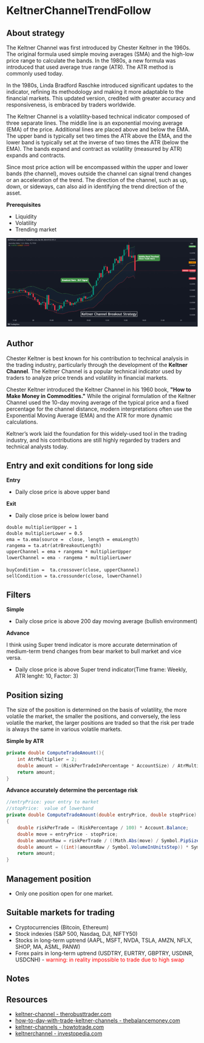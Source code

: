 # KeltnerChannelTrendFollow

## About strategy
The Keltner Channel was first introduced by Chester Keltner in the 1960s. The original formula used simple moving averages (SMA) and the high-low price range to calculate the bands. In the 1980s, a new formula was introduced that used average true range (ATR). The ATR method is commonly used today.

In the 1980s, Linda Bradford Raschke introduced significant updates to the indicator, refining its methodology and making it more adaptable to the financial markets. This updated version, credited with greater accuracy and responsiveness, is embraced by traders worldwide.

The Keltner Channel is a volatility-based technical indicator composed of three separate lines. The middle line is an exponential moving average (EMA) of the price. Additional lines are placed above and below the EMA. The upper band is typically set two times the ATR above the EMA, and the lower band is typically set at the inverse of two times the ATR (below the EMA). The bands expand and contract as volatility (measured by ATR) expands and contracts.

Since most price action will be encompassed within the upper and lower bands (the channel), moves outside the channel can signal trend changes or an acceleration of the trend. The direction of the channel, such as up, down, or sideways, can also aid in identifying the trend direction of the asset. 

**Prerequisites**
* Liquidity
* Volatility
* Trending market

![](resources/keltner-channels-breakout-strategy.png)

## Author
Chester Keltner is best known for his contribution to technical analysis in the trading industry, particularly through the development of the **Keltner Channel**. The Keltner Channel is a popular technical indicator used by traders to analyze price trends and volatility in financial markets.

Chester Keltner introduced the Keltner Channel in his 1960 book, **"How to Make Money in Commodities."** While the original formulation of the Keltner Channel used the 10-day moving average of the typical price and a fixed percentage for the channel distance, modern interpretations often use the Exponential Moving Average (EMA) and the ATR for more dynamic calculations.

Keltner’s work laid the foundation for this widely-used tool in the trading industry, and his contributions are still highly regarded by traders and technical analysts today.

## Entry and exit conditions for long side
**Entry**
* Daily close price is above upper band


**Exit**
* Daily close price is below lower band

```pinescript
double multiplierUpper = 1
double multiplierLower = 0.5
ema = ta.ema(source =  close, length = emaLength)
rangema = ta.atr(atrBreakoutLength)
upperChannel = ema + rangema * multiplierUpper
lowerChannel = ema - rangema * multiplierLower

buyCondition =  ta.crossover(close, upperChannel)
sellCondition = ta.crossunder(close, lowerChannel) 
```

## Filters
**Simple**
* Daily close price is above 200 day moving average (bullish environment)

**Advance**

I think using Super trend indicator is more accurate determination of medium-term trend changes from bear market to bull market and vice versa.

* Daily close price is above Super trend indicator(Time frame: Weekly, ATR lenght: 10, Factor: 3)

## Position sizing
The size of the position is determined on the basis of volatility, the more volatile the market, the smaller the positions, and conversely, the less volatile the market, the larger positions are traded so that the risk per trade is always the same in various volatile markets.

**Simple by ATR**
```c#
private double ComputeTradeAmount(){
    int AtrMultiplier = 2;
    double amount = (RiskPerTradeInPercentage * AccountSize) / AtrMultiplier * ATR(20, Days)
    return amount;
}

```

**Advance accurately determine the percentage risk**
```c#
//entryPrice: your entry to market
//stopPrice:  value of lowerband
private double ComputeTradeAmount(double entryPrice, double stopPrice)
{
	double riskPerTrade = (RiskPercentage / 100) * Account.Balance;
    double move = entryPrice - stopPrice;
    double amountRaw = riskPerTrade / ((Math.Abs(move) / Symbol.PipSize) * Symbol.PipValue);
    double amount = ((int)(amountRaw / Symbol.VolumeInUnitsStep)) * Symbol.VolumeInUnitsStep;
    return amount;
}
```

## Management position
- Only one position open for one market.

## Suitable markets for trading
* Cryptocurrencies (Bitcoin, Ethereum)
* Stock indexies (S&P 500, Nasdaq, DJI, NIFTY50)
* Stocks in long-term uptrend (AAPL, MSFT, NVDA, TSLA, AMZN, NFLX, SHOP, MA, ASML, PANW)
* Forex pairs in long-term uptrend (USDTRY, EURTRY, GBPTRY, USDINR, USDCNH) -  <span style="color:red">warning: in reality impossible to trade due to high swap</span>

## Notes

## Resources
* [keltner-channel - therobusttrader.com](https://therobusttrader.com/keltner-channel/)
* [how-to-day-with-trade-keltner-channels - thebalancemoney.com](https://www.thebalancemoney.com/how-to-day-with-trade-keltner-channels-4051613)
* [keltner-channels - howtotrade.com](https://howtotrade.com/trading-strategies/keltner-channels/)
* [keltnerchannel - investopedia.com](https://www.investopedia.com/terms/k/keltnerchannel.asp)
